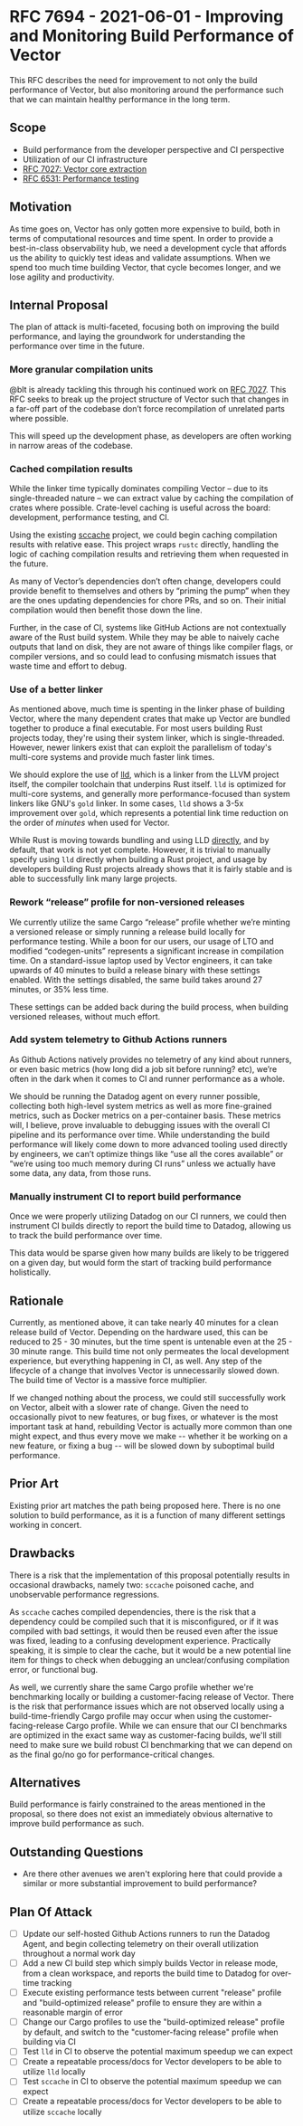 # RFC 7694 - 2021-06-01 - Improving and Monitoring Build Performance of Vector

This RFC describes the need for improvement to not only the build performance of Vector, but also
monitoring around the performance such that we can maintain healthy performance in the long term.

## Scope

- Build performance from the developer perspective and CI perspective
- Utilization of our CI infrastructure
- [RFC 7027: Vector core extraction](https://github.com/timberio/vector/issues/7027)
- [RFC 6531: Performance testing](https://github.com/timberio/vector/issues/6531)

## Motivation

As time goes on, Vector has only gotten more expensive to build, both in terms of computational
resources and time spent. In order to provide a best-in-class observability hub, we need a
development cycle that affords us the ability to quickly test ideas and validate assumptions. When
we spend too much time building Vector, that cycle becomes longer, and we lose agility and
productivity.

## Internal Proposal

The plan of attack is multi-faceted, focusing both on improving the build performance, and laying
the groundwork for understanding the performance over time in the future.

### More granular compilation units

@blt is already tackling this through his continued work on [RFC
7027](https://github.com/timberio/vector/issues/7027).  This RFC seeks to break up the project
structure of Vector such that changes in a far-off part of the codebase don’t force recompilation of
unrelated parts where possible.

This will speed up the development phase, as developers are often working in narrow areas of the
codebase.

### Cached compilation results

While the linker time typically dominates compiling Vector – due to its single-threaded nature – we
can extract value by caching the compilation of crates where possible.  Crate-level caching is
useful across the board: development, performance testing, and CI.

Using the existing [sccache](https://github.com/mozilla/sccache) project, we could begin caching
compilation results with relative ease.  This project wraps `rustc` directly, handling the logic of
caching compilation results and retrieving them when requested in the future.

As many of Vector’s dependencies don’t often change, developers could provide benefit to themselves
and others by “priming the pump” when they are the ones updating dependencies for chore PRs, and so
on.  Their initial compilation would then benefit those down the line.

Further, in the case of CI, systems like GitHub Actions are not contextually aware of the Rust build
system.  While they may be able to naively cache outputs that land on disk, they are not aware of
things like compiler flags, or compiler versions, and so could lead to confusing mismatch issues
that waste time and effort to debug.

### Use of a better linker

As mentioned above, much time is spenting in the linker phase of building Vector, where the many
dependent crates that make up Vector are bundled together to produce a final executable.  For most
users building Rust projects today, they're using their system linker, which is single-threaded.
However, newer linkers exist that can exploit the parallelism of today's multi-core systems and
provide much faster link times.

We should explore the use of [lld](https://lld.llvm.org/), which is a linker from the LLVM project
itself, the compiler toolchain that underpins Rust itself. `lld` is optimized for multi-core
systems, and generally more performance-focused than system linkers like GNU's `gold` linker.  In
some cases, `lld` shows a 3-5x improvement over `gold`, which represents a potential link time
reduction on the order of _minutes_ when used for Vector.

While Rust is moving towards bundling and using LLD
[directly](https://github.com/rust-lang/rust/issues/39915), and by default, that work is not yet
complete.  However, it is trivial to manually specify using `lld` directly when building a Rust
project, and usage by developers building Rust projects already shows that it is fairly stable
and is able to successfully link many large projects.

### Rework “release” profile for non-versioned releases

We currently utilize the same Cargo “release” profile whether we’re minting a versioned release or
simply running a release build locally for performance testing.  While a boon for our users, our
usage of LTO and modified “codegen-units” represents a significant increase in compilation time.  On
a standard-issue laptop used by Vector engineers, it can take upwards of 40 minutes to build a
release binary with these settings enabled.  With the settings disabled, the same build takes around
27 minutes, or 35% less time.

These settings can be added back during the build process, when building versioned releases, without
much effort.

### Add system telemetry to Github Actions runners

As Github Actions natively provides no telemetry of any kind about runners, or even basic metrics
(how long did a job sit before running? etc), we’re often in the dark when it comes to CI and runner
performance as a whole.

We should be running the Datadog agent on every runner possible, collecting both high-level system
metrics as well as more fine-grained metrics, such as Docker metrics on a per-container basis.
These metrics will, I believe, prove invaluable to debugging issues with the overall CI pipeline and
its performance over time.  While understanding the build performance will likely come down to more
advanced tooling used directly by engineers, we can’t optimize things like “use all the cores
available” or “we’re using too much memory during CI runs” unless we actually have some data, any
data, from those runs.

### Manually instrument CI to report build performance

Once we were properly utilizing Datadog on our CI runners, we could then instrument CI builds
directly to report the build time to Datadog, allowing us to track the build performance over time.

This data would be sparse given how many builds are likely to be triggered on a given day, but would
form the start of tracking build performance holistically.

## Rationale

Currently, as mentioned above, it can take nearly 40 minutes for a clean release build of Vector.
Depending on the hardware used, this can be reduced to 25 - 30 minutes, but the time spent is
untenable even at the 25 - 30 minute range.  This build time not only permeates the local
development experience, but everything happening in CI, as well.  Any step of the lifecycle of a
change that involves Vector is unnecessarily slowed down.  The build time of Vector is a massive
force multiplier.

If we changed nothing about the process, we could still successfully work on Vector, albeit with a
slower rate of change.  Given the need to occasionally pivot to new features, or bug fixes, or
whatever is the most important task at hand, rebuilding Vector is actually more common than one
might expect, and thus every move we make -- whether it be working on a new feature, or fixing a bug
-- will be slowed down by suboptimal build performance.

## Prior Art

Existing prior art matches the path being proposed here.  There is no one solution to build
performance, as it is a function of many different settings working in concert.

## Drawbacks

There is a risk that the implementation of this proposal potentially results in occasional
drawbacks, namely two: `sccache` poisoned cache, and unobservable performance regressions.

As `sccache` caches compiled dependencies, there is the risk that a dependency could be compiled
such that it is misconfigured, or if it was compiled with bad settings, it would then be reused even
after the issue was fixed, leading to a confusing development experience.  Practically speaking, it
is simple to clear the cache, but it would be a new potential line item for things to check when
debugging an unclear/confusing compilation error, or functional bug.

As well, we currently share the same Cargo profile whether we're benchmarking locally or building a
customer-facing release of Vector.  There is the risk that performance issues which are not observed
locally using a build-time-friendly Cargo profile may occur when using the customer-facing-release
Cargo profile.  While we can ensure that our CI benchmarks are optimized in the exact same way as
customer-facing builds, we'll still need to make sure we build robust CI benchmarking that we can
depend on as the final go/no go for performance-critical changes.

## Alternatives

Build performance is fairly constrained to the areas mentioned in the proposal, so there does not
exist an immediately obvious alternative to improve build performance as such.

## Outstanding Questions

- Are there other avenues we aren't exploring here that could provide a similar or more substantial
  improvement to build performance?

## Plan Of Attack

- [ ] Update our self-hosted Github Actions runners to run the Datadog Agent, and begin collecting
  telemetry on their overall utilization throughout a normal work day
- [ ] Add a new CI build step which simply builds Vector in release mode, from a clean workspace,
  and reports the build time to Datadog for over-time tracking
- [ ] Execute existing performance tests between current "release" profile and "build-optimized
  release" profile to ensure they are within a reasonable margin of error
- [ ] Change our Cargo profiles to use the "build-optimized release" profile by default, and switch
  to the "customer-facing release" profile when building via CI
- [ ] Test `lld` in CI to observe the potential maximum speedup we can expect
- [ ] Create a repeatable process/docs for Vector developers to be able to utilize `lld` locally
- [ ] Test `sccache` in CI to observe the potential maximum speedup we can expect
- [ ] Create a repeatable process/docs for Vector developers to be able to utilize `sccache` locally
